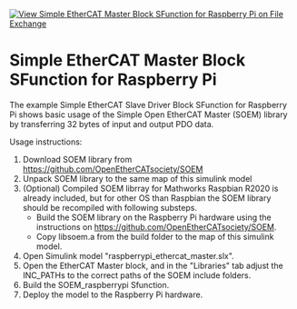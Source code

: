 [![View Simple EtherCAT Master Block SFunction for Raspberry Pi on File Exchange](https://www.mathworks.com/matlabcentral/images/matlab-file-exchange.svg)](https://www.mathworks.com/matlabcentral/fileexchange/75376-simple-ethercat-master-block-sfunction-for-raspberry-pi)

# Simple EtherCAT Master Block SFunction for Raspberry Pi
The example Simple EtherCAT Slave Driver Block SFunction for Raspberry Pi shows basic usage of the Simple Open EtherCAT Master (SOEM) library by transferring 32 bytes of input and output PDO data.

Usage instructions:
1. Download SOEM library from https://github.com/OpenEtherCATsociety/SOEM
2. Unpack SOEM library to the same map of this simulink model
3. (Optional) Compiled SOEM librray for Mathworks Raspbian R2020 is already included, but for other OS than Raspbian the SOEM library should be recompiled with following substeps.
   - Build the SOEM library on the Raspberry Pi hardware using the instructions on https://github.com/OpenEtherCATsociety/SOEM. 
   - Copy libsoem.a from the build folder to the map of this simulink model.
6. Open Simulink model "raspberrypi_ethercat_master.slx".
7. Open the EtherCAT Master block, and in the "Libraries" tab adjust the INC_PATHs to the correct paths of the SOEM include folders.
8. Build the SOEM_raspberrypi Sfunction.
9. Deploy the model to the Raspberry Pi hardware.
